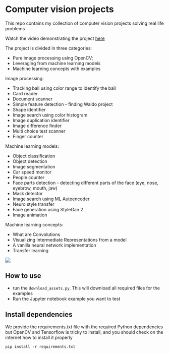 # Computer vision projects

This repo contains my collection of computer vision projects solving real life problems

Watch the video demonstrating the project <a href="https://youtu.be/HgB54rRLwrg" target="_blank">here</a>

The project is divided in three categories: 
- Pure image processing using OpenCV; 
- Leveraging from machine learning models
- Machine learning concepts with examples

Image processing:
- Tracking ball using color range to identify the ball
- Card reader
- Document scanner 
- Simple feature detection - finding Waldo project
- Shape identifier
- Image search using color histogram 
- Image duplication identifier
- Image difference finder
- Multi choice test scanner
- Finger counter

Machine learning models:
- Object classification
- Object detection
- Image segmentation
- Car speed monitor
- People counter
- Face parts detection - detecting different parts of the face (eye, nose, eyebrow, mouth, jaw)
- Mask detector
- Image search using ML Autoencoder
- Neuro style transfer
- Face generation using StyleGan 2
- Image animation

Machine learning concepts:
- What are Convolutions
- Visualizing Intermediate Representations from a model
- A vanilla neural network implementation
- Transfer learning

<a href="https://www.buymeacoffee.com/apssouza"><img src="https://miro.medium.com/max/654/1*rQv8JgstmK0juxP-Kb4IGg.jpeg"></a>

## How to use
- run the `download_assets.py`. This will download all required files for the examples
- Run the Jupyter notebook example you want to test

## Install dependencies
We provide the requirements.txt file with the required Python dependencies but OpenCV and Tensorflow 
is tricky to install, and you should check on the internet how to install it properly

```pip install -r requirements.txt```

